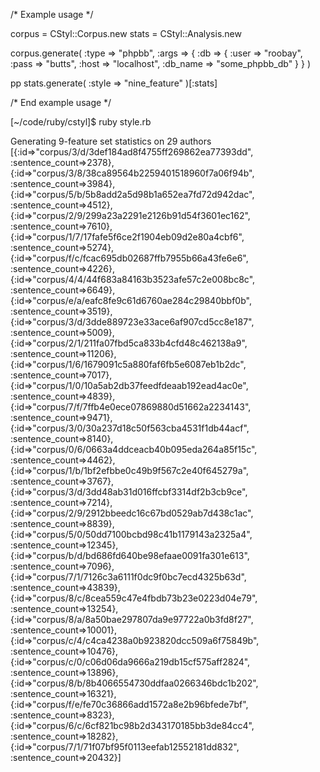 /* Example usage */

corpus = CStyl::Corpus.new
stats  = CStyl::Analysis.new

corpus.generate( :type => "phpbb", :args => {
                    :db => {    :user => "roobay",
                                :pass => "butts",
                                :host => "localhost",
                                :db_name => "some_phpbb_db"  } } )


pp stats.generate( :style => "nine_feature" )[:stats]

/* End example usage */




[~/code/ruby/cstyl]$ ruby style.rb

Generating 9-feature set statistics on 29 authors
[{:id=>"corpus/3/d/3def184ad8f4755ff269862ea77393dd", :sentence_count=>2378},
 {:id=>"corpus/3/8/38ca89564b2259401518960f7a06f94b", :sentence_count=>3984},
 {:id=>"corpus/5/b/5b8add2a5d98b1a652ea7fd72d942dac", :sentence_count=>4512},
 {:id=>"corpus/2/9/299a23a2291e2126b91d54f3601ec162", :sentence_count=>7610},
 {:id=>"corpus/1/7/17fafe5f6ce2f1904eb09d2e80a4cbf6", :sentence_count=>5274},
 {:id=>"corpus/f/c/fcac695db02687ffb7955b66a43fe6e6", :sentence_count=>4226},
 {:id=>"corpus/4/4/44f683a84163b3523afe57c2e008bc8c", :sentence_count=>6649},
 {:id=>"corpus/e/a/eafc8fe9c61d6760ae284c29840bbf0b", :sentence_count=>3519},
 {:id=>"corpus/3/d/3dde889723e33ace6af907cd5cc8e187", :sentence_count=>5009},
 {:id=>"corpus/2/1/211fa07fbd5ca833b4cfd48c462138a9", :sentence_count=>11206},
 {:id=>"corpus/1/6/1679091c5a880faf6fb5e6087eb1b2dc", :sentence_count=>7017},
 {:id=>"corpus/1/0/10a5ab2db37feedfdeaab192ead4ac0e", :sentence_count=>4839},
 {:id=>"corpus/7/f/7ffb4e0ece07869880d51662a2234143", :sentence_count=>9471},
 {:id=>"corpus/3/0/30a237d18c50f563cba4531f1db44acf", :sentence_count=>8140},
 {:id=>"corpus/0/6/0663a4ddceacb40b095eda264a85f15c", :sentence_count=>4462},
 {:id=>"corpus/1/b/1bf2efbbe0c49b9f567c2e40f645279a", :sentence_count=>3767},
 {:id=>"corpus/3/d/3dd48ab31d016ffcbf3314df2b3cb9ce", :sentence_count=>7214},
 {:id=>"corpus/2/9/2912bbeedc16c67bd0529ab7d438c1ac", :sentence_count=>8839},
 {:id=>"corpus/5/0/50dd7100bcbd98c41b1179143a2325a4", :sentence_count=>12345},
 {:id=>"corpus/b/d/bd686fd640be98efaae0091fa301e613", :sentence_count=>7096},
 {:id=>"corpus/7/1/7126c3a6111f0dc9f0bc7ecd4325b63d", :sentence_count=>43839},
 {:id=>"corpus/8/c/8cea559c47e4fbdb73b23e0223d04e79", :sentence_count=>13254},
 {:id=>"corpus/8/a/8a50bae297807da9e97722a0b3fd8f27", :sentence_count=>10001},
 {:id=>"corpus/c/4/c4ca4238a0b923820dcc509a6f75849b", :sentence_count=>10476},
 {:id=>"corpus/c/0/c06d06da9666a219db15cf575aff2824", :sentence_count=>13896},
 {:id=>"corpus/8/b/8b4066554730ddfaa0266346bdc1b202", :sentence_count=>16321},
 {:id=>"corpus/f/e/fe70c36866add1572a8e2b96bfede7bf", :sentence_count=>8323},
 {:id=>"corpus/6/c/6cf821bc98b2d343170185bb3de84cc4", :sentence_count=>18282},
 {:id=>"corpus/7/1/71f07bf95f0113eefab12552181dd832", :sentence_count=>20432}]



